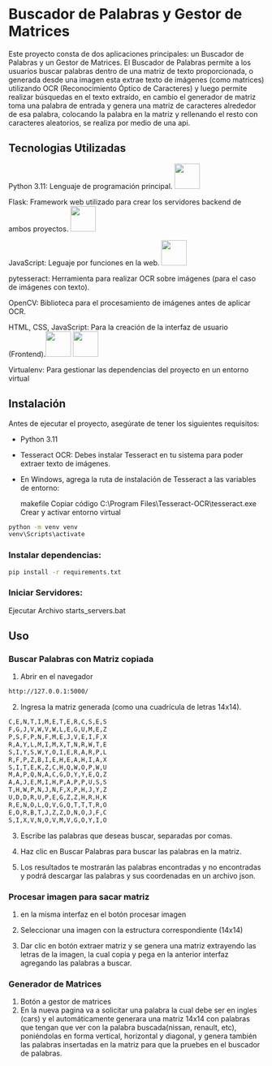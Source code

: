 # Buscador de Palabras y Gestor de Matrices

Este proyecto consta de dos aplicaciones principales: un Buscador de Palabras y un Gestor de Matrices. El Buscador de Palabras permite a los usuarios buscar palabras dentro de una matriz de texto proporcionada, o generada desde una imagen esta extrae texto de imágenes (como matrices) utilizando OCR (Reconocimiento Óptico de Caracteres) y luego permite realizar búsquedas en el texto extraído, en cambio el generador de matriz  toma una palabra de entrada y genera una matriz de caracteres alrededor de esa palabra, colocando la palabra en la matriz y rellenando el resto con caracteres aleatorios, se realiza por medio de una api.

## Tecnologias Utilizadas

Python 3.11: Lenguaje de programación principal. <img height="50" src="https://user-images.githubusercontent.com/25181517/183423507-c056a6f9-1ba8-4312-a350-19bcbc5a8697.png">

Flask: Framework web utilizado para crear los servidores backend de ambos proyectos. <img height="50" src="https://user-images.githubusercontent.com/25181517/183423775-2276e25d-d43d-4e58-890b-edbc88e915f7.png">

JavaScript: Leguaje por funciones en la web. <img height="50" src="https://user-images.githubusercontent.com/25181517/117447155-6a868a00-af3d-11eb-9cfe-245df15c9f3f.png">

pytesseract: Herramienta para realizar OCR sobre imágenes (para el caso de imágenes con texto).

OpenCV: Biblioteca para el procesamiento de imágenes antes de aplicar OCR.

HTML, CSS, JavaScript: Para la creación de la interfaz de usuario (Frontend).<img height="50" src="https://user-images.githubusercontent.com/25181517/192158954-f88b5814-d510-4564-b285-dff7d6400dad.png"> <img height="50" src="https://user-images.githubusercontent.com/25181517/183898674-75a4a1b1-f960-4ea9-abcb-637170a00a75.png">

Virtualenv: Para gestionar las dependencias del proyecto en un entorno virtual



## Instalación
Antes de ejecutar el proyecto, asegúrate de tener los siguientes requisitos:

* Python 3.11

* Tesseract OCR: Debes instalar Tesseract en tu sistema para poder extraer texto de imágenes. 

* En Windows, agrega la ruta de instalación de Tesseract a las variables de entorno:

  makefile
  Copiar código
  C:\Program Files\Tesseract-OCR\tesseract.exe
Crear y activar entorno virtual
```bash
python -m venv venv
venv\Scripts\activate
```
### Instalar dependencias:
```bash
pip install -r requirements.txt
```
### Iniciar Servidores:
Ejecutar Archivo starts_servers.bat


## Uso
### Buscar Palabras con Matriz copiada
1. Abrir en el navegador
```bash
http://127.0.0.1:5000/
```
2. Ingresa la matriz generada (como una cuadrícula de letras 14x14).
```bash
C,E,N,T,I,M,E,T,E,R,C,S,E,S
F,G,J,V,W,V,W,L,E,G,U,M,E,Z
P,S,F,P,N,F,M,E,J,V,E,I,F,X
R,A,Y,L,M,I,M,X,T,N,R,W,T,E
S,I,Y,S,W,Y,O,I,E,R,A,R,P,L
R,F,P,Z,B,I,E,H,E,A,H,I,A,X
S,I,T,E,K,Z,C,H,Q,W,O,P,W,U
M,A,P,Q,N,A,C,G,D,Y,Y,E,Q,Z
A,A,J,E,M,I,H,P,A,P,P,U,S,S
T,H,W,P,N,J,N,F,X,P,H,J,Y,Z
U,D,D,R,U,P,E,G,Z,Z,H,R,H,K
R,E,N,O,L,Q,V,G,Q,T,T,T,R,O
E,O,R,B,T,J,Z,Z,D,N,O,J,F,C
S,I,X,V,N,O,V,M,V,G,O,Y,I,O
``` 
3. Escribe las palabras que deseas buscar, separadas por comas.
4. Haz clic en Buscar Palabras para buscar las palabras en la matriz.

5. Los resultados te mostrarán las palabras encontradas y no encontradas y podrá descargar las palabras y sus coordenadas en un archivo json.

### Procesar imagen para sacar matriz
1. en la misma interfaz en el botón procesar imagen

2. Seleccionar una imagen con la estructura correspondiente (14x14)
3. Dar clic en botón extraer matriz y se genera una matriz extrayendo las letras de la imagen, la cual copia y pega en la anterior interfaz agregando las palabras a buscar.

### Generador de Matrices
1. Botón a gestor de matrices
2. En la nueva pagina va a solicitar una palabra la cual debe ser en ingles (cars) y el automáticamente generara una matriz 14x14 con palabras que tengan que ver con la palabra buscada(nissan, renault, etc), poniéndolas en forma vertical, horizontal y diagonal, y genera también las palabras insertadas en la matriz para que la pruebes en el buscador de palabras.


